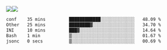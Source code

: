 <div style="display: flex; flex-direction: row;">
<img style="height: auto; width: auto;" class="img" src="https://raw.githubusercontent.com/blazepp/github-stats/master/generated/overview.svg#gh-dark-mode-only" />
<img style="height: auto; width: auto;" class="img" src="https://raw.githubusercontent.com/blazepp/github-stats/master/generated/languages.svg#gh-dark-mode-only" />
</div>

<div style="display: flex; flex-direction: row;">
<!--START_SECTION:waka-->

```txt
conf    35 mins         ████████████░░░░░░░░░░░░░   48.09 %
Other   25 mins         ████████▓░░░░░░░░░░░░░░░░   34.70 %
INI     10 mins         ███▓░░░░░░░░░░░░░░░░░░░░░   14.64 %
Bash    1 min           ▒░░░░░░░░░░░░░░░░░░░░░░░░   01.67 %
jsonc   0 secs          ▒░░░░░░░░░░░░░░░░░░░░░░░░   00.69 %
```

<!--END_SECTION:waka-->
</div>
